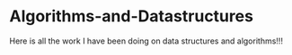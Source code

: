 # Algorithms-and-Datastructures
Here is all the work I have been doing on data structures and algorithms!!! 
